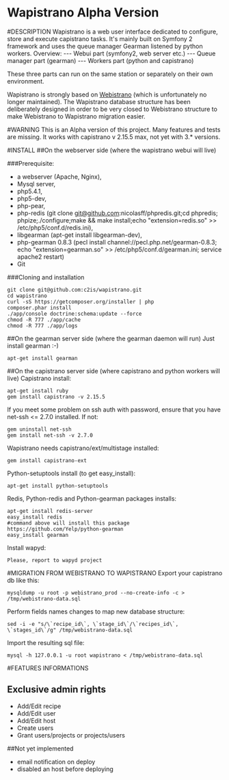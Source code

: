 Wapistrano Alpha Version
====================

#DESCRIPTION
Wapistrano is a web user interface dedicated to configure, store and execute capistrano tasks.
It's mainly built on Symfony 2 framework and uses the queue manager Gearman listened by python workers.
Overview:
--- Webui part (symfony2, web server etc.)
--- Queue manager part (gearman)
--- Workers part (python and capistrano)

These three parts can run on the same station or separately on their own environment.

Wapistrano is strongly based on [Webistrano](https://github.com/peritor/webistrano/) (which is unfortunately no longer maintained).
The Wapistrano database structure has been deliberately designed in order to be very closed to Webistrano structure to make Webistrano to Wapistrano migration easier.

#WARNING
This is an Alpha version of this project. Many features and tests are missing.
It works with capistrano v 2.15.5 max, not yet with 3.* versions.


#INSTALL
##On the webserver side (where the wapistrano webui will live)

###Prerequisite:
* a webserver (Apache, Nginx),
* Mysql server,
* php5.4.1,
* php5-dev,
* php-pear,
* php-redis (git clone git@github.com:nicolasff/phpredis.git;cd phpredis; phpize;./configure;make && make install;echo "extension=redis.so" >> /etc/php5/conf.d/redis.ini),
* libgearman (apt-get install libgearman-dev),
* php-gearman 0.8.3 (pecl install channel://pecl.php.net/gearman-0.8.3; echo "extension=gearman.so" >> /etc/php5/conf.d/gearman.ini; service apache2 restart)
* Git

###Cloning and installation

```
git clone git@github.com:c2is/wapistrano.git
cd wapistrano
curl -sS https://getcomposer.org/installer | php
composer.phar install
./app/console doctrine:schema:update --force
chmod -R 777 ./app/cache
chmod -R 777 ./app/logs
```

##On the gearman server side (where the gearman daemon will run)
Just install gearman :-)
```
apt-get install gearman
```

##On the capistrano server side (where capistrano and python workers will live)
Capistrano install:
```
apt-get install ruby
gem install capistrano -v 2.15.5
```
If you meet some problem on ssh auth with password, ensure that you have net-ssh <= 2.7.0 installed.
If not:
```
gem uninstall net-ssh
gem install net-ssh -v 2.7.0
```

Wapistrano needs capistrano/ext/multistage installed:
```
gem install capistrano-ext
```

Python-setuptools install (to get easy_install):

```
apt-get install python-setuptools
```

Redis, Python-redis and Python-gearman packages installs:
```
apt-get install redis-server
easy_install redis
#command above will install this package https://github.com/Yelp/python-gearman
easy_install gearman
```

Install wapyd:
```
Please, report to wapyd project
```

#MIGRATION FROM WEBISTRANO TO WAPISTRANO
Export your capistrano db like this:
```
mysqldump -u root -p webistrano_prod --no-create-info -c > /tmp/webistrano-data.sql
```

Perform fields names changes to map new database structure:
```
sed -i -e "s/\`recipe_id\`, \`stage_id\`/\`recipes_id\`, \`stages_id\`/g" /tmp/webistrano-data.sql
```

Import the resulting sql file:
```
mysql -h 127.0.0.1 -u root wapistrano < /tmp/webistrano-data.sql
```

#FEATURES INFORMATIONS
## Exclusive admin rights
* Add/Edit recipe
* Add/Edit user
* Add/Edit host
* Create users
* Grant users/projects or projects/users

##Not yet implemented
* email notification on deploy
* disabled an host before deploying

